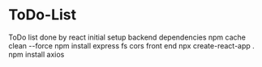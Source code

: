 # ToDo-List
ToDo list done by react
initial setup
backend dependencies
npm cache clean --force
npm install express fs cors
front end
npx create-react-app .
npm install axios
